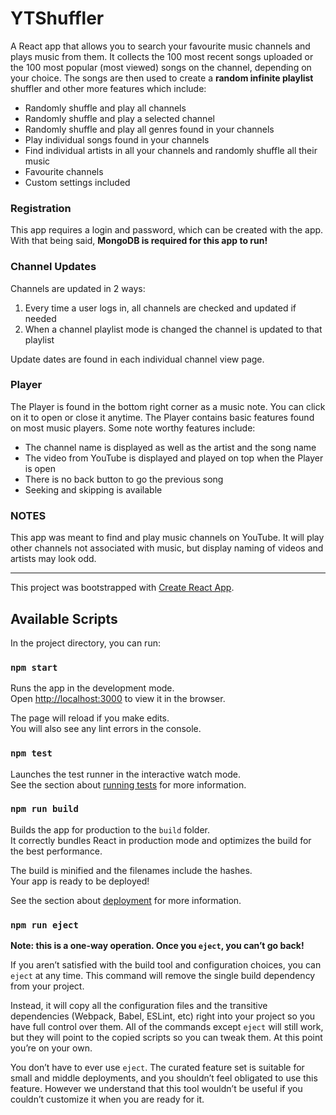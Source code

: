 # YTShuffler

A React app that allows you to search your favourite music channels and plays music from them. It collects the 100 most recent songs uploaded or the 100 most popular (most viewed) songs on the channel, depending on your choice. The songs are then used to create a **random infinite playlist** shuffler and other more features which include:

- Randomly shuffle and play all channels
- Randomly shuffle and play a selected channel
- Randomly shuffle and play all genres found in your channels
- Play individual songs found in your channels
- Find individual artists in all your channels and randomly shuffle all their music
- Favourite channels
- Custom settings included

### Registration

This app requires a login and password, which can be created with the app. With that being said, **MongoDB is required for this app to run!**

### Channel Updates

Channels are updated in 2 ways:

1. Every time a user logs in, all channels are checked and updated if needed
2. When a channel playlist mode is changed the channel is updated to that playlist

Update dates are found in each individual channel view page.

### Player

The Player is found in the bottom right corner as a music note. You can click on it to open or close it anytime. The Player contains basic features found on most music players. Some note worthy features include:

- The channel name is displayed as well as the artist and the song name
- The video from YouTube is displayed and played on top when the Player is open
- There is no back button to go the previous song
- Seeking and skipping is available

### NOTES

This app was meant to find and play music channels on YouTube. It will play other channels not associated with music, but display naming of videos and artists may look odd.

------------------------------------------------------------------------------------------------------

This project was bootstrapped with [Create React App](https://github.com/facebook/create-react-app).

## Available Scripts

In the project directory, you can run:

### `npm start`

Runs the app in the development mode.<br>
Open [http://localhost:3000](http://localhost:3000) to view it in the browser.

The page will reload if you make edits.<br>
You will also see any lint errors in the console.

### `npm test`

Launches the test runner in the interactive watch mode.<br>
See the section about [running tests](https://facebook.github.io/create-react-app/docs/running-tests) for more information.

### `npm run build`

Builds the app for production to the `build` folder.<br>
It correctly bundles React in production mode and optimizes the build for the best performance.

The build is minified and the filenames include the hashes.<br>
Your app is ready to be deployed!

See the section about [deployment](https://facebook.github.io/create-react-app/docs/deployment) for more information.

### `npm run eject`

**Note: this is a one-way operation. Once you `eject`, you can’t go back!**

If you aren’t satisfied with the build tool and configuration choices, you can `eject` at any time. This command will remove the single build dependency from your project.

Instead, it will copy all the configuration files and the transitive dependencies (Webpack, Babel, ESLint, etc) right into your project so you have full control over them. All of the commands except `eject` will still work, but they will point to the copied scripts so you can tweak them. At this point you’re on your own.

You don’t have to ever use `eject`. The curated feature set is suitable for small and middle deployments, and you shouldn’t feel obligated to use this feature. However we understand that this tool wouldn’t be useful if you couldn’t customize it when you are ready for it.
